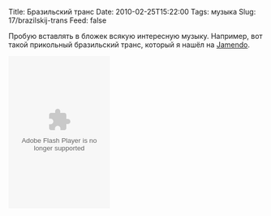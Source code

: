 Title: Бразильский транс
Date: 2010-02-25T15:22:00
Tags: музыка
Slug: 17/brazilskij-trans
Feed: false

<p>Пробую вставлять в бложек всякую интересную музыку. Например, вот такой прикольный бразильский транс, который я нашёл на <a href="http://www.jamendo.com/ru/">Jamendo</a>.</p>
<object width="200" height="300" classid="clsid:d27cdb6e-ae6d-11cf-96b8-444553540000" codebase="http://fpdownload.macromedia.com/pub/shockwave/cabs/flash/swflash.cab#version=7,0,0,0" align="middle"><param name="allowScriptAccess" value="always" /><param name="wmode" value="transparent" /><param name="movie" value="http://widgets.jamendo.com/ru/album/?album_id=11538&playertype=2008&refuid=760179" /><param name="quality" value="high" /><param name="bgcolor" value="#FFFFFF" /><embed src="http://widgets.jamendo.com/ru/album/?album_id=11538&playertype=2008&refuid=760179" quality="high" wmode="transparent" bgcolor="#FFFFFF" width="200" height="300" align="middle" allowScriptAccess="always" type="application/x-shockwave-flash" pluginspage="http://www.macromedia.com/go/getflashplayer">&nbsp;</embed>&nbsp;</object>

